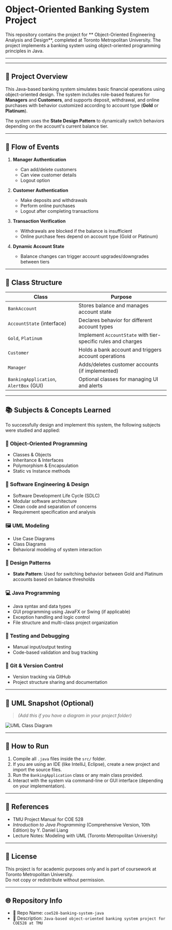 # Object-Oriented Banking System Project

This repository contains the project for ** Object-Oriented Engineering Analysis and Design**, completed at Toronto Metropolitan University. The project implements a banking system using object-oriented programming principles in Java.

---


---

## 📘 Project Overview

This Java-based banking system simulates basic financial operations using object-oriented design. The system includes role-based features for **Managers** and **Customers**, and supports deposit, withdrawal, and online purchases with behavior customized according to account type (**Gold** or **Platinum**).

The system uses the **State Design Pattern** to dynamically switch behaviors depending on the account's current balance tier.

---

## 🔄 Flow of Events

1. **Manager Authentication**  
   - Can add/delete customers  
   - Can view customer details  
   - Logout option  

2. **Customer Authentication**  
   - Make deposits and withdrawals  
   - Perform online purchases  
   - Logout after completing transactions  

3. **Transaction Verification**  
   - Withdrawals are blocked if the balance is insufficient  
   - Online purchase fees depend on account type (Gold or Platinum)  

4. **Dynamic Account State**  
   - Balance changes can trigger account upgrades/downgrades between tiers  

---

## 🧱 Class Structure

| Class | Purpose |
|-------|---------|
| `BankAccount` | Stores balance and manages account state |
| `AccountState` (interface) | Declares behavior for different account types |
| `Gold`, `Platinum` | Implement `AccountState` with tier-specific rules and charges |
| `Customer` | Holds a bank account and triggers account operations |
| `Manager` | Adds/deletes customer accounts (if implemented) |
| `BankingApplication`, `AlertBox` (GUI) | Optional classes for managing UI and alerts |

---

## 📚 Subjects & Concepts Learned

To successfully design and implement this system, the following subjects were studied and applied:

### 🧠 Object-Oriented Programming
- Classes & Objects  
- Inheritance & Interfaces  
- Polymorphism & Encapsulation  
- Static vs Instance methods

### 🧩 Software Engineering & Design
- Software Development Life Cycle (SDLC)  
- Modular software architecture  
- Clean code and separation of concerns  
- Requirement specification and analysis

### 🖼 UML Modeling
- Use Case Diagrams  
- Class Diagrams  
- Behavioral modeling of system interaction

### 🎯 Design Patterns
- **State Pattern**: Used for switching behavior between Gold and Platinum accounts based on balance thresholds

### 💻 Java Programming
- Java syntax and data types  
- GUI programming using JavaFX or Swing (if applicable)  
- Exception handling and logic control  
- File structure and multi-class project organization

### 🧪 Testing and Debugging
- Manual input/output testing  
- Code-based validation and bug tracking

### 🔁 Git & Version Control
- Version tracking via GitHub  
- Project structure sharing and documentation

---

## 🧪 UML Snapshot (Optional)

> *(Add this if you have a diagram in your project folder)*

![UML Class Diagram](diagrams/UML_class_diagram.png)

---

## 🚀 How to Run

1. Compile all `.java` files inside the `src/` folder.
2. If you are using an IDE (like IntelliJ, Eclipse), create a new project and import the source files.
3. Run the `BankingApplication` class or any main class provided.
4. Interact with the system via command-line or GUI interface (depending on your implementation).

---

## 📎 References

- TMU Project Manual for COE 528  
- _Introduction to Java Programming_ (Comprehensive Version, 10th Edition) by Y. Daniel Liang  
- Lecture Notes: Modeling with UML (Toronto Metropolitan University)  

---

## 📌 License

This project is for academic purposes only and is part of coursework at Toronto Metropolitan University.  
Do not copy or redistribute without permission.

---

## 🌐 Repository Info

- 📁 Repo Name: `coe528-banking-system-java`  
- 📝 Description: `Java-based object-oriented banking system project for COE528 at TMU`

